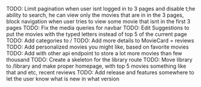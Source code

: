TODO: Limit pagination when user isnt logged in to 3 pages and disable t;he ability to search, he can view only the movies that are in in the 3 pages, block navigation when user tries to view some movie that isnt in the first 3 pages
TODO: Fix the media queries for navbar
TODO: Edit Suggestions to put the movies with the typed letters instead of top 5 of the current page
TODO: Add categories to /
TODO: Add more details to MovieCard = reviews
TODO: Add personalized movies you might like, based on favorite movies
TODO: Add with other api endpoint to store a lot more movies than few thousand
TODO: Create a skeleton for the library route
TODO: Move library to /library and make proper homepage, with top 5 movies something like that and etc, recent reviews 
    TODO: Add release and features somewhere to let the user know what is new in what version